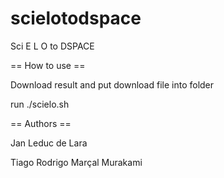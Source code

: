 scielotodspace
==============

Sci E L O to DSPACE

== How to use ==

Download result and put download file into folder

run ./scielo.sh

== Authors ==

Jan Leduc de Lara

Tiago Rodrigo Marçal Murakami
